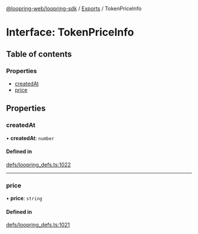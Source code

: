 [@loopring-web/loopring-sdk](../README.md) / [Exports](../modules.md) / TokenPriceInfo

# Interface: TokenPriceInfo

## Table of contents

### Properties

- [createdAt](TokenPriceInfo.md#createdat)
- [price](TokenPriceInfo.md#price)

## Properties

### createdAt

• **createdAt**: `number`

#### Defined in

[defs/loopring_defs.ts:1022](https://github.com/Loopring/loopring_sdk/blob/f560ad6/src/defs/loopring_defs.ts#L1022)

___

### price

• **price**: `string`

#### Defined in

[defs/loopring_defs.ts:1021](https://github.com/Loopring/loopring_sdk/blob/f560ad6/src/defs/loopring_defs.ts#L1021)

